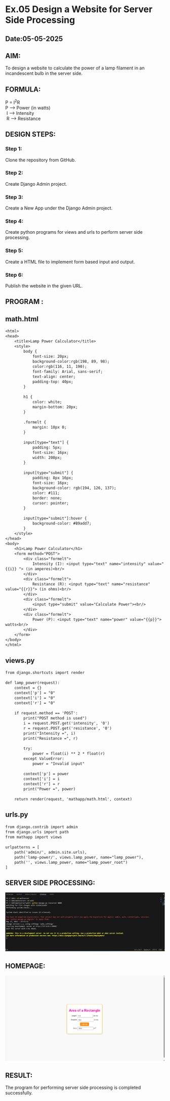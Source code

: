 # Ex.05 Design a Website for Server Side Processing
## Date:05-05-2025
## AIM:
 To design a website to calculate the power of a lamp filament in an incandescent bulb in the server side. 


## FORMULA:
P = I<sup>2</sup>R
<br> P --> Power (in watts)
<br> I --> Intensity
<br> R --> Resistance

## DESIGN STEPS:

### Step 1:
Clone the repository from GitHub.

### Step 2:
Create Django Admin project.

### Step 3:
Create a New App under the Django Admin project.

### Step 4:
Create python programs for views and urls to perform server side processing.

### Step 5:
Create a HTML file to implement form based input and output.

### Step 6:
Publish the website in the given URL.

## PROGRAM :
## math.html
```
<html>
<head>
    <title>Lamp Power Calculator</title>
    <style>
        body {
            font-size: 20px;
            background-color:rgb(198, 89, 98);
            color:rgb(116, 11, 190);
            font-family: Arial, sans-serif;
            text-align: center;
            padding-top: 40px;
        }

        h1 {
            color: white;
            margin-bottom: 20px;
        }

        .formelt {
            margin: 10px 0;
        }

        input[type="text"] {
            padding: 5px;
            font-size: 16px;
            width: 200px;
        }

        input[type="submit"] {
            padding: 8px 16px;
            font-size: 16px;
            background-color: rgb(194, 126, 137);
            color: #111;
            border: none;
            cursor: pointer;
        }

        input[type="submit"]:hover {
            background-color: #89add7;
        }
    </style>
</head>
<body>
    <h1>Lamp Power Calculator</h1>
    <form method="POST">
        <div class="formelt">
            Intensity (I): <input type="text" name="intensity" value="{{i}} "> (in amperes)<br/>
        </div>
        <div class="formelt">
            Resistance (R): <input type="text" name="resistance" value="{{r}}"> (in ohms)<br/>
        </div>
        <div class="formelt">
            <input type="submit" value="Calculate Power"><br/>
        </div>
        <div class="formelt">
            Power (P): <input type="text" name="power" value="{{p}}"> watts<br/>
        </div>
    </form>
</body>
</html>
```
## views.py
```
from django.shortcuts import render

def lamp_power(request):
    context = {}
    context['p'] = "0"
    context['i'] = "0"
    context['r'] = "0"

    if request.method == 'POST':
        print("POST method is used")
        i = request.POST.get('intensity', '0')
        r = request.POST.get('resistance', '0')
        print("Intensity =", i)
        print("Resistance =", r)
        
        try:
            power = float(i) ** 2 * float(r)
        except ValueError:
            power = "Invalid input"

        context['p'] = power
        context['i'] = i
        context['r'] = r
        print("Power =", power)

    return render(request, 'mathapp/math.html', context)
```
## urls.py
```
from django.contrib import admin
from django.urls import path
from mathapp import views

urlpatterns = [
    path('admin/', admin.site.urls),
    path('lamp-power/', views.lamp_power, name="lamp_power"),
    path('', views.lamp_power, name="lamp_power_root")
]
```
## SERVER SIDE PROCESSING:

![alt text](<Screenshot 2025-05-12 225417.png>)


## HOMEPAGE:
![alt text](<Screenshot 2025-05-12 225146.png>)

## RESULT:
The program for performing server side processing is completed successfully.

